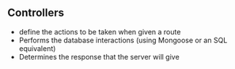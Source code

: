 
## Controllers
- define the actions to be taken when given a route
- Performs the database interactions (using Mongoose or an SQL equivalent)
- Determines the response that the server will give
